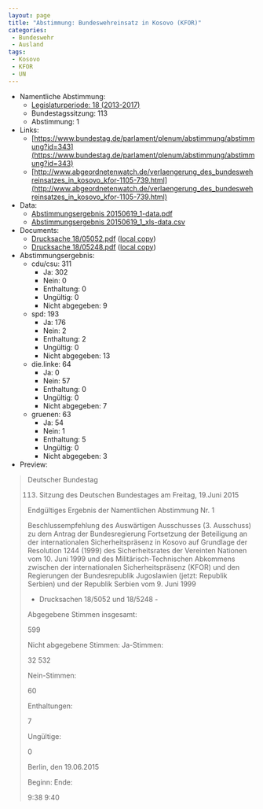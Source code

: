 ```yaml
---
layout: page
title: "Abstimmung: Bundeswehreinsatz in Kosovo (KFOR)"
categories:
 - Bundeswehr
 - Ausland
tags:
 - Kosovo
 - KFOR
 - UN
---
```


* Namentliche Abstimmung:
    * [Legislaturperiode: 18 (2013-2017)](https://de.wikipedia.org/wiki/18._Deutscher_Bundestag)
    * Bundestagssitzung: 113
    * Abstimmung: 1
* Links: 
    * [https://www.bundestag.de/parlament/plenum/abstimmung/abstimmung?id=343](https://www.bundestag.de/parlament/plenum/abstimmung/abstimmung?id=343)
    * [http://www.abgeordnetenwatch.de/verlaengerung_des_bundeswehreinsatzes_in_kosovo_kfor-1105-739.html](http://www.abgeordnetenwatch.de/verlaengerung_des_bundeswehreinsatzes_in_kosovo_kfor-1105-739.html)
* Data: 
    * [Abstimmungsergebnis 20150619_1-data.pdf](/res/abstimmungsliste/20150619_1-data.pdf)
    * [Abstimmungsergebnis 20150619_1_xls-data.csv](/res/abstimmungsliste/analyses/20150619_1_xls-data.csv)
* Documents: 
    * [Drucksache 18/05052.pdf](http://dip21.bundestag.de/dip21/btd/18/050/1805052.pdf) ([local copy](/res/abstimmungsdaten/018-113-01/1805052.pdf))
    * [Drucksache 18/05248.pdf](http://dip21.bundestag.de/dip21/btd/18/052/1805248.pdf) ([local copy](/res/abstimmungsdaten/018-113-01/1805248.pdf))
* Abstimmungsergebnis:
    * cdu/csu: 311
        * Ja: 302
        * Nein: 0
        * Enthaltung: 0
        * Ungültig: 0
        * Nicht abgegeben: 9
    * spd: 193
        * Ja: 176
        * Nein: 2
        * Enthaltung: 2
        * Ungültig: 0
        * Nicht abgegeben: 13
    * die.linke: 64
        * Ja: 0
        * Nein: 57
        * Enthaltung: 0
        * Ungültig: 0
        * Nicht abgegeben: 7
    * gruenen: 63
        * Ja: 54
        * Nein: 1
        * Enthaltung: 5
        * Ungültig: 0
        * Nicht abgegeben: 3
* Preview: 
> Deutscher Bundestag
> 
> 113. Sitzung des Deutschen Bundestages
> am Freitag, 19.Juni 2015
> 
> Endgültiges Ergebnis der Namentlichen Abstimmung Nr. 1
> 
> Beschlussempfehlung des Auswärtigen Ausschusses (3. Ausschuss) zu dem Antrag der
> Bundesregierung
> Fortsetzung der Beteiligung an der internationalen Sicherheitspräsenz in Kosovo auf
> Grundlage der Resolution 1244 (1999) des Sicherheitsrates der Vereinten Nationen vom 10.
> Juni 1999 und des Militärisch-Technischen Abkommens zwischen der internationalen
> Sicherheitspräsenz (KFOR) und den Regierungen der Bundesrepublik Jugoslawien (jetzt:
> Republik Serbien) und der Republik Serbien vom 9. Juni 1999
> - Drucksachen 18/5052 und 18/5248 -
> 
> Abgegebene Stimmen insgesamt:
> 
> 599
> 
> Nicht abgegebene Stimmen:
> Ja-Stimmen:
> 
> 32
> 532
> 
> Nein-Stimmen:
> 
> 60
> 
> Enthaltungen:
> 
> 7
> 
> Ungültige:
> 
> 0
> 
> Berlin, den 19.06.2015
> 
> Beginn:
> Ende:
> 
> 9:38
> 9:40
